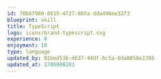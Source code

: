 ```yaml
---
id: 78b67989-8815-4727-805a-dda496ee3273
blueprint: skill
title: TypeScript
logo: icons/brand-typescript.svg
experience: 8
enjoyment: 10
type: language
updated_by: 01bed536-d637-44df-bc5a-0da8858e2395
updated_at: 1706908203
---
```

